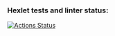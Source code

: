 ### Hexlet tests and linter status:
[![Actions Status](https://github.com/kudrDaniel/java-project-99/actions/workflows/hexlet-check.yml/badge.svg)](https://github.com/kudrDaniel/java-project-99/actions)